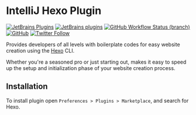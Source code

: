 # IntelliJ Hexo Plugin

[![JetBrains Plugins](https://img.shields.io/jetbrains/plugin/v/21355-hexo)](https://plugins.jetbrains.com/plugin/21355-hexo)
[![JetBrains plugins](https://img.shields.io/jetbrains/plugin/d/21355-hexo)](https://plugins.jetbrains.com/plugin/21355-hexo/versions)
[![GitHub Workflow Status (branch)](https://img.shields.io/github/actions/workflow/status/nekofar/intellij-hexo/build.yml?branch=master)](https://github.com/nekofar/intellij-hexo/actions/workflows/build.yml)
[![GitHub](https://img.shields.io/github/license/nekofar/intellij-hexo)](https://github.com/nekofar/intellij-hexo/blob/master/LICENSE)
[![Twitter Follow](https://img.shields.io/badge/follow-%40nekofar-1DA1F2?logo=twitter&style=flat)](https://twitter.com/nekofar)

<!-- Plugin description -->
Provides developers of all levels with boilerplate codes for easy website creation using the [Hexo](https://hexo.io/) CLI. 

Whether you're a seasoned pro or just starting out, makes it easy to speed up the setup and initialization phase of your website creation process.
<!-- Plugin description end -->

## Installation

To install plugin open `Preferences > Plugins > Marketplace`, and search for Hexo.

